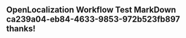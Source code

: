 <properties
ms.topic="hero-topic1"
ms.test1="hero-topic"
ms.test2="test"/>

## OpenLocalization Workflow Test MarkDown ca239a04-eb84-4633-9853-972b523fb897 thanks!
